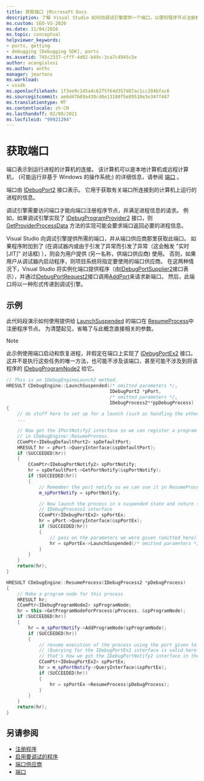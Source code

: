 ```yaml
---
title: 获取端口 |Microsoft Docs
description: 了解 Visual Studio 如何向调试引擎提供一个端口，以便将程序节点注册到端口并满足进程信息的请求。
ms.custom: SEO-VS-2020
ms.date: 11/04/2016
ms.topic: conceptual
helpviewer_keywords:
- ports, getting
- debugging [Debugging SDK], ports
ms.assetid: 745c2337-cfff-4d02-b49c-3ca7c4945c5e
author: acangialosi
ms.author: anthc
manager: jmartens
ms.workload:
- vssdk
ms.openlocfilehash: 1f3ee9c145a4c6275f64d357d87ac1cc284bfac6
ms.sourcegitcommit: ae6d47b09a439cd0e13180f5e89510e3e347fd47
ms.translationtype: MT
ms.contentlocale: zh-CN
ms.lasthandoff: 02/08/2021
ms.locfileid: "99921294"
---
```

# <a name="get-a-port"></a>获取端口
端口表示到运行进程的计算机的连接。 该计算机可以是本地计算机或远程计算机， (可能运行非基于 Windows 的操作系统;) 的详细信息，请参阅 [端口](../../extensibility/debugger/ports.md) 。

端口由 [IDebugPort2](../../extensibility/debugger/reference/idebugport2.md) 接口表示。 它用于获取有关端口所连接到的计算机上运行的进程的信息。

调试引擎需要访问端口才能向端口注册程序节点，并满足进程信息的请求。 例如，如果调试引擎实现了 [IDebugProgramProvider2](../../extensibility/debugger/reference/idebugprogramprovider2.md) 接口，则 [GetProviderProcessData](../../extensibility/debugger/reference/idebugprogramprovider2-getproviderprocessdata.md) 方法的实现可能会要求端口返回必要的进程信息。

Visual Studio 向调试引擎提供所需的端口，并从端口供应商那里获取此端口。 如果程序附加到了 (在调试器内或由于引发了异常而引发了异常（这会触发 "实时 [JIT]" 对话框) ），则会为用户提供 (另一名称，供端口供应商) 使用。 否则，如果用户从调试器内启动程序，则项目系统将指定要使用的端口供应商。 在这两种情况下，Visual Studio 将实例化端口提供程序（由[IDebugPortSupplier2](../../extensibility/debugger/reference/idebugportsupplier2.md)接口表示），并通过[IDebugPortRequest2](../../extensibility/debugger/reference/idebugportrequest2.md)接口调用[AddPort](../../extensibility/debugger/reference/idebugportsupplier2-addport.md)来请求新端口。 然后，此端口将以一种形式传递到调试引擎。

## <a name="example"></a>示例
此代码段演示如何使用提供给 [LaunchSuspended](../../extensibility/debugger/reference/idebugenginelaunch2-launchsuspended.md) 的端口在 [ResumeProcess](../../extensibility/debugger/reference/idebugenginelaunch2-resumeprocess.md)中注册程序节点。 为清楚起见，省略了与此概念直接相关的参数。

> [!NOTE]
> 此示例使用端口启动和恢复进程，并假定在端口上实现了 [IDebugPortEx2](../../extensibility/debugger/reference/idebugportex2.md) 接口。 这并不是执行这些任务的唯一方法，也可能不涉及该端口，甚至可能不涉及到将该程序的 [IDebugProgramNode2](../../extensibility/debugger/reference/idebugprogramnode2.md) 给它。

```cpp
// This is an IDebugEngineLaunch2 method.
HRESULT CDebugEngine::LaunchSuspended(/* omitted parameters */,
                                      IDebugPort2 *pPort,
                                      /* omitted parameters */,
                                      IDebugProcess2**ppDebugProcess)
{
    // do stuff here to set up for a launch (such as handling the other parameters)
    ...

    // Now get the IPortNotify2 interface so we can register a program node
    // in CDebugEngine::ResumeProcess.
    CComPtr<IDebugDefaultPort2> spDefaultPort;
    HRESULT hr = pPort->QueryInterface(&spDefaultPort);
    if (SUCCEEDED(hr))
    {
        CComPtr<IDebugPortNotify2> spPortNotify;
        hr = spDefaultPort->GetPortNotify(&spPortNotify);
        if (SUCCEEDED(hr))
        {
            // Remember the port notify so we can use it in ResumeProcess.
            m_spPortNotify = spPortNotify;

            // Now launch the process in a suspended state and return the
            // IDebugProcess2 interface
            CComPtr<IDebugPortEx2> spPortEx;
            hr = pPort->QueryInterface(&spPortEx);
            if (SUCCEEDED(hr))
            {
                // pass on the parameters we were given (omitted here)
                hr = spPortEx->LaunchSuspended(/* omitted parameters */,ppDebugProcess)
            }
        }
    }
    return(hr);
}

HRESULT CDebugEngine::ResumeProcess(IDebugProcess2 *pDebugProcess)
{
    // Make a program node for this process
    HRESULT hr;
    CComPtr<IDebugProgramNode2> spProgramNode;
    hr = this->GetProgramNodeForProcess(pProcess, &spProgramNode);
    if (SUCCEEDED(hr))
    {
        hr = m_spPortNotify->AddProgramNode(spProgramNode);
        if (SUCCEEDED(hr))
        {
            // resume execution of the process using the port given to us earlier.
            // (Querying for the IDebugPortEx2 interface is valid here since
            // that's how we got the IDebugPortNotify2 interface in the first place.)
            CComPtr<IDebugPortEx2> spPortEx;
            hr = m_spPortNotify->QueryInterface(&spPortEx);
            if (SUCCEEDED(hr))
            {
                hr = spPortEx->ResumeProcess(pDebugProcess);
            }
        }
    }
    return(hr);
}
```

## <a name="see-also"></a>另请参阅
- [注册程序](../../extensibility/debugger/registering-the-program.md)
- [启用要调试的程序](../../extensibility/debugger/enabling-a-program-to-be-debugged.md)
- [端口供应商](../../extensibility/debugger/port-suppliers.md)
- [端口](../../extensibility/debugger/ports.md)
